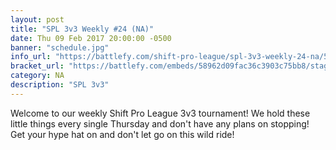 ```yaml
---
layout: post
title: "SPL 3v3 Weekly #24 (NA)"
date: Thu 09 Feb 2017 20:00:00 -0500
banner: "schedule.jpg"
info_url: "https://battlefy.com/shift-pro-league/spl-3v3-weekly-24-na/58962d09fac36c3903c75bb8/info"
bracket_url: "https://battlefy.com/embeds/58962d09fac36c3903c75bb8/stage/58962d09fac36c3903c75bb9"
category: NA
description: "SPL 3v3"
---
```


Welcome to our weekly Shift Pro League 3v3 tournament! We hold these little things every single Thursday and don't have any plans on stopping! Get your hype hat on and don't let go on this wild ride!
